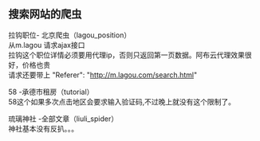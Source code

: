 ## 搜索网站的爬虫  
拉钩职位- 北京爬虫（lagou_position）  
从m.lagou 请求ajax接口  
拉钩这个职位详情必须要用代理ip，否则只返回第一页数据。阿布云代理效果很好，价格也贵  
请求还要带上 "Referer": "http://m.lagou.com/search.html"  

58 -承德市租房（tutorial）  
58这个如果多次点击地区会要求输入验证码,不过晚上就没有这个限制了。  

琉璃神社 -全部文章（liuli_spider）  
神社基本没有反扒。。。  


